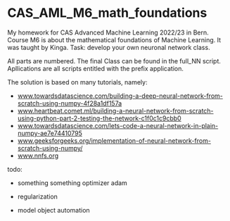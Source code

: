 # CAS_AML_M6_math_foundations
My homework for CAS Advanced Machine Learning 2022/23 in Bern. Course M6 is about the mathematical foundations of Machine Learning. It was taught by Kinga. Task: develop your own neuronal network class.

All parts are numbered. The final Class can be found in the full_NN script. Apllications are all scripts entitled with the prefix application.

The solution is based on many tutorials, namely:

- www.towardsdatascience.com/building-a-deep-neural-network-from-scratch-using-numpy-4f28a1df157a
- www.heartbeat.comet.ml/building-a-neural-network-from-scratch-using-python-part-2-testing-the-network-c1f0c1c9cbb0
- www.towardsdatascience.com/lets-code-a-neural-network-in-plain-numpy-ae7e74410795
- www.geeksforgeeks.org/implementation-of-neural-network-from-scratch-using-numpy/
- www.nnfs.org


todo:
- something something optimizer adam
- regularization

- model object automation
